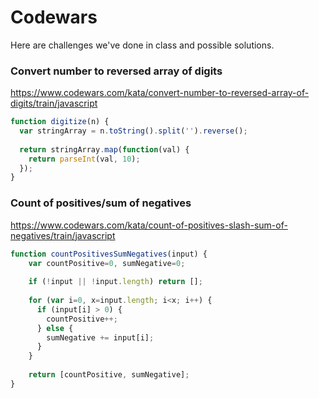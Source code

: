 # Codewars 

Here are challenges we've done in class and possible solutions. 

### Convert number to reversed array of digits

https://www.codewars.com/kata/convert-number-to-reversed-array-of-digits/train/javascript

```js
function digitize(n) {
  var stringArray = n.toString().split('').reverse();
  
  return stringArray.map(function(val) {
    return parseInt(val, 10);
  });
}
```

### Count of positives/sum of negatives 

https://www.codewars.com/kata/count-of-positives-slash-sum-of-negatives/train/javascript

```js
function countPositivesSumNegatives(input) {
    var countPositive=0, sumNegative=0;
    
    if (!input || !input.length) return [];
    
    for (var i=0, x=input.length; i<x; i++) {
      if (input[i] > 0) {
        countPositive++;
      } else {
        sumNegative += input[i];
      }
    }
    
    return [countPositive, sumNegative];
}
```


